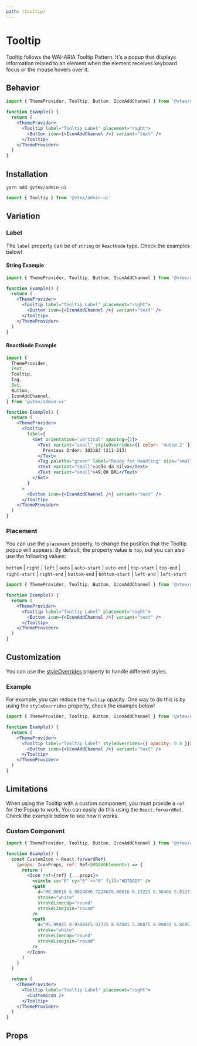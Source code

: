 ```yaml
---
path: /tooltip/
---
```


# Tooltip

Tooltip follows the WAI-ARIA Tooltip Pattern. It's a popup that displays information related to an element when the element receives keyboard focus or the mouse hovers over it.

## Behavior

```jsx
import { ThemeProvider, Tooltip, Button, IconAddChannel } from '@vtex/admin-ui'

function Example() {
  return (
    <ThemeProvider>
      <Tooltip label="Tooltip Label" placement="right">
        <Button icon={<IconAddChannel />} variant="text" />
      </Tooltip>
    </ThemeProvider>
  )
}
```

## Installation

```static
yarn add @vtex/admin-ui
```

```jsx static
import { Tooltip } from '@vtex/admin-ui'
```

## Variation

### Label

The `label` property can be of `string` or `ReactNode` type. Check the examples below!

#### String Example

```jsx
import { ThemeProvider, Tooltip, Button, IconAddChannel } from '@vtex/admin-ui'

function Example() {
  return (
    <ThemeProvider>
      <Tooltip label="Tooltip Label" placement="right">
        <Button icon={<IconAddChannel />} variant="text" />
      </Tooltip>
    </ThemeProvider>
  )
}
```

#### ReactNode Example

```jsx
import {
  ThemeProvider,
  Text,
  Tooltip,
  Tag,
  Set,
  Button,
  IconAddChannel,
} from '@vtex/admin-ui'

function Example() {
  return (
    <ThemeProvider>
      <Tooltip
        label={
          <Set orientation="vertical" spacing={2}>
            <Text variant="small" styleOverrides={{ color: 'muted.2' }}>
              Previous Order: 102183 (211-213)
            </Text>
            <Tag palette="green" label="Ready for Handling" size="small" />
            <Text variant="small">João da Silva</Text>
            <Text variant="small">49,00 BRL</Text>
          </Set>
        }
      >
        <Button icon={<IconAddChannel />} variant="text" />
      </Tooltip>
    </ThemeProvider>
  )
}
```

### Placement

You can use the `placement` property, to change the position that the Tooltip popup will appears. By default, the property value is `top`, but you can also use the following values:

`bottom` | `right` | `left` | `auto` | `auto-start` | `auto-end` | `top-start` | `top-end` | `right-start` | `right-end` | `bottom-end` | `bottom-start` | `left-end` | `left-start`

```jsx
import { ThemeProvider, Tooltip, Button, IconAddChannel } from '@vtex/admin-ui'

function Example() {
  return (
    <ThemeProvider>
      <Tooltip label="Tooltip Label" placement="right">
        <Button icon={<IconAddChannel />} variant="text" />
      </Tooltip>
    </ThemeProvider>
  )
}
```

## Customization

You can use the [styleOverrides](/theming/inline-styles/#styles--styleoverrides) property to handle different styles.

### Example

For example, you can reduce the `Tooltip` opacity. One way to do this is by using the `styleOverrides` property, check the example below!

```jsx
import { ThemeProvider, Tooltip, Button, IconAddChannel } from '@vtex/admin-ui'

function Example() {
  return (
    <ThemeProvider>
      <Tooltip label="Tooltip Label" styleOverrides={{ opacity: 0.8 }}>
        <Button icon={<IconAddChannel />} variant="text" />
      </Tooltip>
    </ThemeProvider>
  )
}
```

## Limitations

When using the Tooltip with a custom component, you must provide a `ref` for the Popup to work. You can easily do this using the `React.forwardRef`. Check the example below to see how it works.

### Custom Component

```jsx static
import { ThemeProvider, Tooltip, Button, IconAddChannel } from '@vtex/admin-ui'

function Example() {
  const CustomIcon = React.forwardRef(
    (props: IconProps, ref: Ref<SVGSVGElement>) => {
      return (
        <Icon ref={ref} {...props}>
          <circle cx="6" cy="6" r="6" fill="#D7DADF" />
          <path
            d="M6.00016 6.90246V6.72246C6.00016 6.13221 6.36466 5.81271 6.73066 5.56746C7.08766 5.32746 7.44541 5.01396 7.44541 4.43571C7.44541 3.63771 6.79891 2.99121 6.00091 2.99121C5.20291 2.99121 4.55566 3.63621 4.55566 4.43421"
            stroke="white"
            strokeLinecap="round"
            strokeLinejoin="round"
          />
          <path
            d="M5.99925 8.93981C5.92725 8.93981 5.86875 8.99831 5.8695 9.07031C5.8695 9.14231 5.928 9.20081 6 9.20081C6.072 9.20081 6.1305 9.14231 6.1305 9.07031C6.1305 8.99756 6.072 8.93981 5.99925 8.93981"
            stroke="white"
            strokeLinecap="round"
            strokeLinejoin="round"
          />
        </Icon>
      )
    }
  )

  return (
    <ThemeProvider>
      <Tooltip label="Tooltip Label" placement="right">
        <CustomIcon />
      </Tooltip>
    </ThemeProvider>
  )
}
```

## Props

<proptypes heading="Tooltip" component="Tooltip" />
